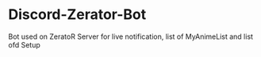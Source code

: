 # Discord-Zerator-Bot
Bot used on ZeratoR Server for live notification, list of MyAnimeList and list ofd Setup
